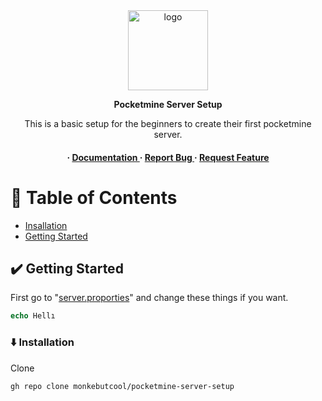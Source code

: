 <div align='center'>

<img src=https://raw.githubusercontent.com/monkebutcool/jumpscare/main/pictures/pocketmine-server-setup.ico alt="logo" width=128 height=128 />
                     <strong><p>Pocketmine Server Setup</p></strong>
<p>This is a basic setup for the beginners to create their first pocketmine server.</p>

<h4> <span> · </span> <a href="https://github.com/monkebutcool/Pocketmine Server Setup/blob/master/README.md"> Documentation </a> <span> · </span> <a href="https://github.com/monkebutcool/Pocketmine Server Setup/issues"> Report Bug </a> <span> · </span> <a href="https://github.com/monkebutcool/Pocketmine Server Setup/issues"> Request Feature </a> </h4>


</div>

# :notebook_with_decorative_cover: Table of Contents

- [Insallation](#arrow_down-installation) 
- [Getting Started](#heavy_check_mark-getting-started)



## :heavy_check_mark: Getting Started
First go to "[server.proporties](https://github.com/monkebutcool/pocketmine-server-setup/server.proporties)" and change these things if you want. 

```php
echo Hellı
```


### :arrow_down: Installation

Clone
```bash
gh repo clone monkebutcool/pocketmine-server-setup
```
